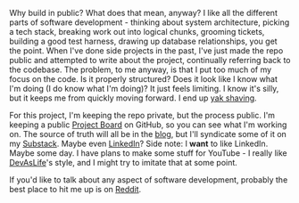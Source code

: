Why build in public? What does that mean, anyway? I like all the different parts of software development - thinking about system architecture, picking a tech stack, breaking work out into logical chunks, grooming tickets, building a good test harness, drawing up database relationships, you get the point.  When I've done side projects in the past, I've just made the repo public and attempted to write about the project, continually referring back to the codebase.  The problem, to me anyway, is that I put too much of my focus on the code.  Is it properly structured? Does it look like I know what I'm doing (I do know what I'm doing)?  It just feels limiting.  I know it's silly, but it keeps me from quickly moving forward.  I end up [yak shaving](https://en.wiktionary.org/wiki/yak_shaving).

For this project, I'm keeping the repo private, but the process public.  I'm keeping a public [Project Board](https://github.com/orgs/ACME-Software-Solutions/projects/1/views/1) on GitHub, so you can see what I'm working on.  The source of truth will all be in the [blog](/blog/), but I'll syndicate some of it on my [Substack](https://adamking0126.substack.com/).  Maybe even [LinkedIn](https://www.linkedin.com/in/adamking0126/)?  Side note: I **want** to like LinkedIn. Maybe some day.  I have plans to make some stuff for YouTube - I really like [DevAsLife](https://www.youtube.com/@devaslife)'s style, and I might try to imitate that at some point.

If you'd like to talk about any aspect of software development, probably the best place to hit me up is on [Reddit](https://www.reddit.com/user/adamking0126/).
